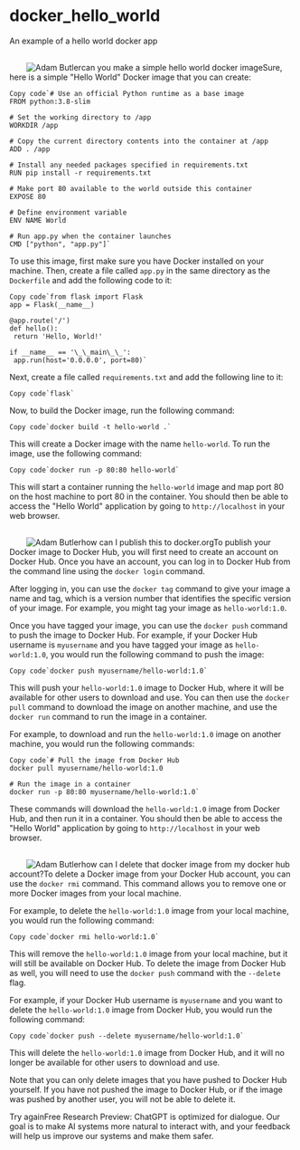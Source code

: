# docker_hello_world
An example of a hello world docker app

![](data:image/svg+xml,%3csvg%20xmlns=%27http://www.w3.org/2000/svg%27%20version=%271.1%27%20width=%2730%27%20height=%2730%27/%3e)![Adam Butler](/_next/image?url=https%3A%2F%2Flh3.googleusercontent.com%2Fa%2FAEdFTp4ukNZ1BDcC_CTVA4cWCgFHo57HYmo-zEIEnRsbwQ%3Ds96-c&w=64&q=75)can you make a simple hello world docker imageSure, here is a simple "Hello World" Docker image that you can create:


```
Copy code`# Use an official Python runtime as a base image
FROM python:3.8-slim

# Set the working directory to /app
WORKDIR /app

# Copy the current directory contents into the container at /app
ADD . /app

# Install any needed packages specified in requirements.txt
RUN pip install -r requirements.txt

# Make port 80 available to the world outside this container
EXPOSE 80

# Define environment variable
ENV NAME World

# Run app.py when the container launches
CMD ["python", "app.py"]`
```
To use this image, first make sure you have Docker installed on your machine. Then, create a file called `app.py` in the same directory as the `Dockerfile` and add the following code to it:


```
Copy code`from flask import Flask
app = Flask(__name__)

@app.route('/')
def hello():
 return 'Hello, World!'

if __name__ == '\_\_main\_\_':
 app.run(host='0.0.0.0', port=80)`
```
Next, create a file called `requirements.txt` and add the following line to it:


```
Copy code`flask`
```
Now, to build the Docker image, run the following command:


```
Copy code`docker build -t hello-world .`
```
This will create a Docker image with the name `hello-world`. To run the image, use the following command:


```
Copy code`docker run -p 80:80 hello-world`
```
This will start a container running the `hello-world` image and map port 80 on the host machine to port 80 in the container. You should then be able to access the "Hello World" application by going to `http://localhost` in your web browser.

![](data:image/svg+xml,%3csvg%20xmlns=%27http://www.w3.org/2000/svg%27%20version=%271.1%27%20width=%2730%27%20height=%2730%27/%3e)![Adam Butler](/_next/image?url=https%3A%2F%2Flh3.googleusercontent.com%2Fa%2FAEdFTp4ukNZ1BDcC_CTVA4cWCgFHo57HYmo-zEIEnRsbwQ%3Ds96-c&w=64&q=75)how can I publish this to docker.orgTo publish your Docker image to Docker Hub, you will first need to create an account on Docker Hub. Once you have an account, you can log in to Docker Hub from the command line using the `docker login` command.

After logging in, you can use the `docker tag` command to give your image a name and tag, which is a version number that identifies the specific version of your image. For example, you might tag your image as `hello-world:1.0`.

Once you have tagged your image, you can use the `docker push` command to push the image to Docker Hub. For example, if your Docker Hub username is `myusername` and you have tagged your image as `hello-world:1.0`, you would run the following command to push the image:


```
Copy code`docker push myusername/hello-world:1.0`
```
This will push your `hello-world:1.0` image to Docker Hub, where it will be available for other users to download and use. You can then use the `docker pull` command to download the image on another machine, and use the `docker run` command to run the image in a container.

For example, to download and run the `hello-world:1.0` image on another machine, you would run the following commands:


```
Copy code`# Pull the image from Docker Hub
docker pull myusername/hello-world:1.0

# Run the image in a container
docker run -p 80:80 myusername/hello-world:1.0`
```
These commands will download the `hello-world:1.0` image from Docker Hub, and then run it in a container. You should then be able to access the "Hello World" application by going to `http://localhost` in your web browser.

![](data:image/svg+xml,%3csvg%20xmlns=%27http://www.w3.org/2000/svg%27%20version=%271.1%27%20width=%2730%27%20height=%2730%27/%3e)![Adam Butler](/_next/image?url=https%3A%2F%2Flh3.googleusercontent.com%2Fa%2FAEdFTp4ukNZ1BDcC_CTVA4cWCgFHo57HYmo-zEIEnRsbwQ%3Ds96-c&w=64&q=75)how can I delete that docker image from my docker hub account?To delete a Docker image from your Docker Hub account, you can use the `docker rmi` command. This command allows you to remove one or more Docker images from your local machine.

For example, to delete the `hello-world:1.0` image from your local machine, you would run the following command:


```
Copy code`docker rmi hello-world:1.0`
```
This will remove the `hello-world:1.0` image from your local machine, but it will still be available on Docker Hub. To delete the image from Docker Hub as well, you will need to use the `docker push` command with the `--delete` flag.

For example, if your Docker Hub username is `myusername` and you want to delete the `hello-world:1.0` image from Docker Hub, you would run the following command:


```
Copy code`docker push --delete myusername/hello-world:1.0`
```
This will delete the `hello-world:1.0` image from Docker Hub, and it will no longer be available for other users to download and use.

Note that you can only delete images that you have pushed to Docker Hub yourself. If you have not pushed the image to Docker Hub, or if the image was pushed by another user, you will not be able to delete it.

Try againFree Research Preview: ChatGPT is optimized for dialogue. Our goal is to make AI systems more natural to interact with, and your feedback will help us improve our systems and make them safer.
